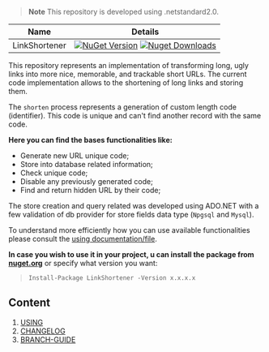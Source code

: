 > **Note** This repository is developed using .netstandard2.0.

| Name     | Details |
|----------|----------|
| LinkShortener | [![NuGet Version](https://img.shields.io/nuget/v/LinkShortener.svg?style=flat&logo=nuget)](https://www.nuget.org/packages/LinkShortener/) [![Nuget Downloads](https://img.shields.io/nuget/dt/LinkShortener.svg?style=flat&logo=nuget)](https://www.nuget.org/packages/LinkShortener)|

This repository represents an implementation of transforming long, ugly links into more nice, memorable, and trackable short URLs. The current code implementation allows to the shortening of long links and storing them.

The `shorten` process represents a generation of custom length code (identifier). This code is unique and can't find another record with the same code.

**Here you can find the bases functionalities like:**

- Generate new URL unique code;
- Store into database related information;
- Check unique code;
- Disable any previously generated code;
- Find and return hidden URL by their code;

The store creation and query related was developed using ADO.NET with a few validation of db provider for store fields data type (`Npgsql` and `Mysql`).

To understand more efficiently how you can use available functionalities please consult the [using documentation/file](docs/usage.md).

**In case you wish to use it in your project, u can install the package from <a href="https://www.nuget.org/packages/LinkShortener" target="_blank">nuget.org</a>** or specify what version you want:

> `Install-Package LinkShortener -Version x.x.x.x`

## Content
1. [USING](docs/usage.md)
1. [CHANGELOG](docs/CHANGELOG.md)
1. [BRANCH-GUIDE](docs/branch-guide.md)